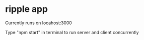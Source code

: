 # ripple app

Currently runs on locahost:3000

Type "npm start" in terminal to run server and client concurrently